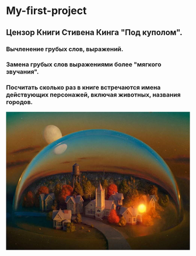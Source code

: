 # My-first-project

## Цензор Книги Стивена Кинга "Под куполом".

### Вычленение грубых слов, выражений.
### Замена грубых слов выражениями более "мягкого звучания".
### Посчитать сколько раз в книге встречаются имена действующих персонажей, включая животных, названия городов.


![](под%20куполом.jfif)

>>>




